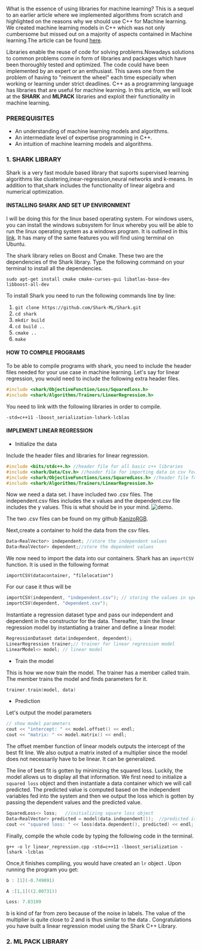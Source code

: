 What is the essence of using libraries for machine learning? This is a sequel to an earlier article where we implemented algorithms from scratch and highlighted on the reasons why we should use C++ for Machine learning. We created machine learning models in C++ which was not only cumbersome but missed out on a majority of aspects contained in Machine learning.The article can be found [here](/engineering-ed/articles/Introduction-to-machine-learning-using-c++). 

Libraries enable the reuse of code for solving problems.Nowadays solutions to common problems come in form of libraries and packages which have been thoroughly tested and optimized. The code could have been implemented by an expert or an enthusiast. This saves one from the problem of having to "reinvent the wheel" each time especially when working or learning under strict deadlines.
C++ as a programming language has libraries that are useful for machine learning. In this article, we will look at the **SHARK** and **MLPACK** libraries and exploit their functionality in machine learning.

### PREREQUISITES
- An understanding of machine learning models and algorithms.
- An intermediate level of expertise programming in C++.
- An intuition of machine learning models and algorithms.

### 1. SHARK LIBRARY
Shark is a very fast module based library that suports supervised learning algorithms like clustering,inear-regression,neural networks and k-means.
In addition to that,shark includes the functionality of linear algebra and numerical optimization.

#### INSTALLING SHARK AND SET UP ENVIRONMENT
I will be doing this for the linux based operating system. For windows users, you can install the windows subsystem for linux whereby you will be able to run the linux operating system as a windows program. It is outlined in this [link](https://ubuntu.com/tutorials/ubuntu-on-windows). It has many of the same features you will find using terminal on Ubuntu.

The shark library relies on Boost and Cmake. These two are the dependencies of the Shark library. Type the following command on your terminal to install all the dependencies.

``` sudo apt-get install cmake cmake-curses-gui libatlas-base-dev libboost-all-dev ```

To install Shark you need to run the following commands line by line:

1. ```git clone https://github.com/Shark-ML/Shark.git ```
2. ```cd shark ```
3. ```mkdir build ```
4. ```cd build ..```
5. ```cmake ..```
6. ```make```

#### HOW TO COMPILE PROGRAMS 
To be able to compile programs with shark, you need to include the header files needed for your use case in machine learning. Let's say for linear regression, you would need to include the following extra header files.
```C++
#include <shark/ObjectiveFunction/Loss/Squaredloss.h>
#include <shark/Algorithms/Trainers/LinearRegression.h>
```
You need to link with the following libraries in order to compile.
```
-std=c++11 -lboost_serialization-lshark-lcblas
```


#### IMPLEMENT LINEAR REGRESSION 
- Initialize the data

Include the header files and libraries for linear regression.
```c++
#include <bits/stdc++.h> //header file for all basic c++ libraries
#include <shark/Data/Csv.h> //header file for importing data in csv format
#include <shark/ObjectiveFunctions/Loss/SquaredLoss.h> //header file for implementing squared loss function
#include <shark/Algorithms/Trainers/LinearRegression.h>
```
Now we need a data set. I have included two .csv files. The independent.csv files includes the x values and the dependent.csv file includes the y values. This is what should be in your mind. ![demo](url/dataset.png).

The two .csv files can be found on my github [KanizoRGB](https://github.com/KanizoRGB/Machine-learning-libraries.git).

Next,create a container to hold the data from the csv files.
```c++
Data<RealVector> independent; //store the independent values
Data<RealVector> dependent;//store the dependent values
```
We now need to import the data into our containers. Shark has an `importCSV` function. It is used in the following format 
```
importCSV(datacontainer, "filelocation")
```
For our case it thus will be
```c++
importCSV(independent, "independent.csv"); // storing the values in specific container by specifying the path of csv
importCSV(dependent, "dependent.csv");
```
Instantiate a regression dataset type and pass our independent and dependent in the constructor for the data. Thereafter, train the linear regression model by instantiating a trainer and define a linear model:
```c++
RegressionDataset data(independent, dependent);
LinearRegression trainer;// trainer for linear regression model
LinearModel<> model; // linear model
```

- Train the model

This is how we now train the model. The trainer has a member called train. The member trains the model and finds parameters for it.

```c++
trainer.train(model, data)
```

- Prediction

Let's output the model parameters
```c++
// show model parameters
cout << "intercept: " << model.offset() << endl;
cout << "matrix: " << model.matrix() << endl;
```
The offset member function of linear models outputs the intercept of the best fit line. We also output a matrix insted of a multiplier since the model does not necessarily have to be linear. It can be generalized.

The line of best fit is gotten by minimizing the squared loss. Luckily, the model allows us to display all that information.
We first need to initialize a `squared loss` object and then instantiate a data container which we will call predicted. The predicted value is computed based on the independent variables fed into the system and then we output the loss which is gotten by passing the dependent values and the predicted value.

```c++
SquaredLoss<> loss;   //initializing square loss object
Data<RealVector> predicted = model(data.independent());  //predicted is calculated based on  the independent variables fed into the system.
cout << "squared loss: " << loss(data.dependent(), predicted) << endl;
```
Finally, compile the whole code by typing the following code in the terminal.
```
g++ -o lr linear_regression.cpp -std=c++11 -lboost_serialization -lshark -lcblas
```
Once,it finishes compiling, you would have created an `lr` object . Upon running the program you get:
```c++
b : [1](-0.749091)

A :[1,1]((2.00731))

Loss: 7.83109
```
b is kind of far from zero because of the noise in labels. The value of the multiplier is quite close to 2 and is thus similar to the data . Congratulations you have built a linear regression model using the Shark C++ Library.

### 2. ML PACK LIBRARY
 